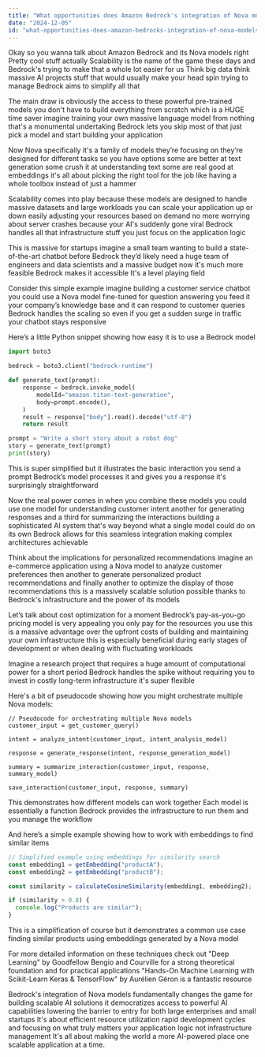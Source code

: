```yaml
---
title: "What opportunities does Amazon Bedrock's integration of Nova models present for scalable AI solutions?"
date: "2024-12-05"
id: "what-opportunities-does-amazon-bedrocks-integration-of-nova-models-present-for-scalable-ai-solutions"
---
```


Okay so you wanna talk about Amazon Bedrock and its Nova models right  Pretty cool stuff actually  Scalability is the name of the game these days and Bedrock's trying to make that a whole lot easier for us  Think big data think massive AI projects  stuff that would usually make your head spin trying to manage  Bedrock aims to simplify all that

The main draw is  obviously the access to these powerful pre-trained models  you don't have to build everything from scratch which is a HUGE time saver  imagine training your own massive language model from nothing  that's a monumental undertaking  Bedrock lets you skip most of that  just pick a model and start building your application

Now Nova specifically  it's a family of models they’re focusing on  they’re designed for different tasks so you have options  some are better at text generation some crush it at understanding text some are real good at embeddings  it's all about picking the right tool for the job  like having a whole toolbox instead of just a hammer

Scalability comes into play because these models are designed to handle massive datasets and large workloads  you can scale your application up or down  easily adjusting your resources based on demand  no more worrying about server crashes because your AI's suddenly gone viral  Bedrock handles all that infrastructure stuff  you just focus on the application logic

This is massive for startups  imagine a small team wanting to build a state-of-the-art chatbot  before Bedrock they’d likely need a huge team of engineers and data scientists and a massive budget  now it's much more feasible  Bedrock makes it accessible  It's a level playing field

Consider this simple example imagine building a customer service chatbot  you could use a Nova model fine-tuned for question answering  you feed it your company’s knowledge base and it can respond to customer queries  Bedrock handles the scaling  so even if you get a sudden surge in traffic your chatbot stays responsive

Here’s a little Python snippet showing how easy it is to use a Bedrock model


```python
import boto3

bedrock = boto3.client("bedrock-runtime")

def generate_text(prompt):
    response = bedrock.invoke_model(
        modelId="amazon.titan-text-generation",
        body=prompt.encode(),
    )
    result = response["body"].read().decode("utf-8")
    return result

prompt = "Write a short story about a robot dog"
story = generate_text(prompt)
print(story)
```

This is super simplified  but it illustrates the basic interaction  you send a prompt  Bedrock’s model processes it and gives you a response  it's surprisingly straightforward

Now the real power comes in when you combine these models  you could use one model for understanding customer intent another for generating responses and a third for summarizing the interactions  building a sophisticated AI system that's way beyond what a single model could do on its own  Bedrock allows for this seamless integration  making complex architectures achievable


Think about the implications for personalized recommendations  imagine an e-commerce application using a Nova model to analyze customer preferences  then another to generate personalized product recommendations  and finally another to optimize the display of those recommendations  this is a massively scalable solution possible thanks to Bedrock's infrastructure and the power of its models

Let’s talk about cost optimization for a moment  Bedrock’s pay-as-you-go pricing model is very appealing  you only pay for the resources you use  this is a massive advantage over the upfront costs of building and maintaining your own infrastructure  this is especially beneficial during early stages of development or when dealing with fluctuating workloads

Imagine a research project that requires a huge amount of computational power for a short period  Bedrock handles the spike without requiring you to invest in costly long-term infrastructure  it's super flexible


Here's a bit of pseudocode showing how you might orchestrate multiple Nova models:


```
// Pseudocode for orchestrating multiple Nova models
customer_input = get_customer_query()

intent = analyze_intent(customer_input, intent_analysis_model)

response = generate_response(intent, response_generation_model)

summary = summarize_interaction(customer_input, response, summary_model)

save_interaction(customer_input, response, summary)
```

This demonstrates how different models can work together  Each model is essentially a function  Bedrock provides the infrastructure to run them  and you manage the workflow


And here’s a simple example showing how to work with embeddings to find similar items


```javascript
// Simplified example using embeddings for similarity search
const embedding1 = getEmbedding("productA");
const embedding2 = getEmbedding("productB");

const similarity = calculateCosineSimilarity(embedding1, embedding2);

if (similarity > 0.8) {
  console.log("Products are similar");
}
```

This is a simplification of course  but it demonstrates a common use case  finding similar products using embeddings generated by a Nova model


For more detailed information on these techniques check out  "Deep Learning" by Goodfellow Bengio and Courville for a strong theoretical foundation  and for practical applications  "Hands-On Machine Learning with Scikit-Learn Keras & TensorFlow" by Aurélien Géron is a fantastic resource

Bedrock's integration of Nova models fundamentally changes the game for building scalable AI solutions  it democratizes access to powerful AI capabilities  lowering the barrier to entry for both large enterprises and small startups  It's about efficient resource utilization  rapid development cycles and focusing on what truly matters your application logic not infrastructure management  It's all about making the world a more AI-powered place  one scalable application at a time.
